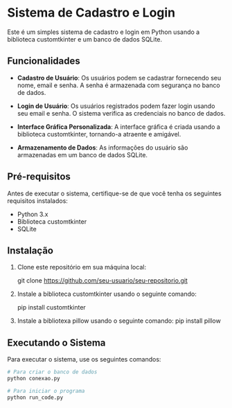 # Sistema de Cadastro e Login

Este é um simples sistema de cadastro e login em Python usando a biblioteca customtkinter e um banco de dados SQLite.

## Funcionalidades

- **Cadastro de Usuário**: Os usuários podem se cadastrar fornecendo seu nome, email e senha. A senha é armazenada com segurança no banco de dados.

- **Login de Usuário**: Os usuários registrados podem fazer login usando seu email e senha. O sistema verifica as credenciais no banco de dados.

- **Interface Gráfica Personalizada**: A interface gráfica é criada usando a biblioteca customtkinter, tornando-a atraente e amigável.

- **Armazenamento de Dados**: As informações do usuário são armazenadas em um banco de dados SQLite.

## Pré-requisitos

Antes de executar o sistema, certifique-se de que você tenha os seguintes requisitos instalados:

- Python 3.x
- Biblioteca customtkinter
- SQLite

## Instalação

1. Clone este repositório em sua máquina local:

    git clone https://github.com/seu-usuario/seu-repositorio.git

2. Instale a biblioteca customtkinter usando o seguinte comando:
   
   pip install customtkinter

3. Instale a bibliotexa pillow usando o seguinte comando:
    pip install pillow
   
## Executando o Sistema

Para executar o sistema, use os seguintes comandos:

```python
# Para criar o banco de dados
python conexao.py

# Para iniciar o programa
python run_code.py
